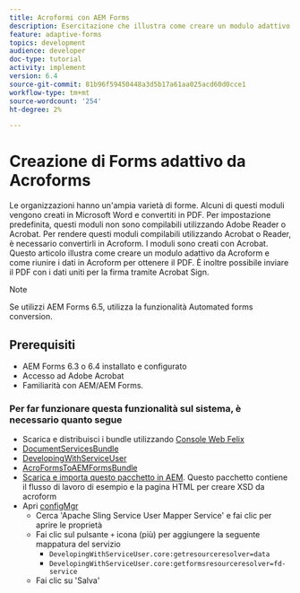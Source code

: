 ```yaml
---
title: Acroformi con AEM Forms
description: Esercitazione che illustra come creare un modulo adattivo utilizzando Acroform e come unire i dati per ottenere un PDF. È quindi possibile inviare il PDF con i dati uniti per la firma utilizzando Acrobat Sign.
feature: adaptive-forms
topics: development
audience: developer
doc-type: tutorial
activity: implement
version: 6.4
source-git-commit: 81b96f59450448a3d5b17a61aa025acd60d0cce1
workflow-type: tm+mt
source-wordcount: '254'
ht-degree: 2%

---
```



# Creazione di Forms adattivo da Acroforms

Le organizzazioni hanno un&#39;ampia varietà di forme. Alcuni di questi moduli vengono creati in Microsoft Word e convertiti in PDF. Per impostazione predefinita, questi moduli non sono compilabili utilizzando Adobe Reader o Acrobat. Per rendere questi moduli compilabili utilizzando Acrobat o Reader, è necessario convertirli in Acroform. I moduli sono creati con Acrobat. Questo articolo illustra come creare un modulo adattivo da Acroform e come riunire i dati in Acroform per ottenere il PDF. È inoltre possibile inviare il PDF con i dati uniti per la firma tramite Acrobat Sign.

>[!NOTE]
>
>Se utilizzi AEM Forms 6.5, utilizza la funzionalità Automated forms conversion.

## Prerequisiti

* AEM Forms 6.3 o 6.4 installato e configurato
* Accesso ad Adobe Acrobat
* Familiarità con AEM/AEM Forms.

### Per far funzionare questa funzionalità sul sistema, è necessario quanto segue

* Scarica e distribuisci i bundle utilizzando [Console Web Felix](http://localhost:4502/system/console/bundles)
* [DocumentServicesBundle](/help/forms/assets/common-osgi-bundles/AEMFormsDocumentServices.core-1.0-SNAPSHOT.jar)
* [DevelopingWithServiceUser](/help/forms/assets/common-osgi-bundles/DevelopingWithServiceUser.jar)
* [AcroFormsToAEMFormsBundle](https://forms.enablementadobe.com/content/DemoServerBundles/AcroFormToAEMForm.core-1.0-SNAPSHOT.jar)
* [Scarica e importa questo pacchetto in AEM](assets/acro-form-aem-form.zip). Questo pacchetto contiene il flusso di lavoro di esempio e la pagina HTML per creare XSD da acroform
* Apri [configMgr](http://localhost:4502/system/console/configMgr)
   * Cerca &#39;Apache Sling Service User Mapper Service&#39; e fai clic per aprire le proprietà
   * Fai clic sul pulsante `+` icona (più) per aggiungere la seguente mappatura del servizio
      * `DevelopingWithServiceUser.core:getresourceresolver=data`
      * `DevelopingWithServiceUser.core:getformsresourceresolver=fd-service`
   * Fai clic su &#39;Salva&#39;
